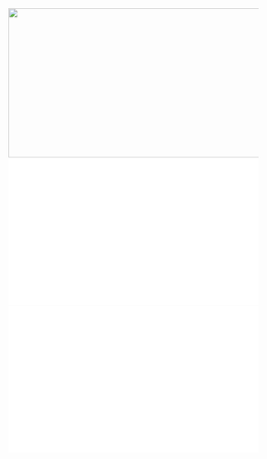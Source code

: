 <div align = "center">
  <a href="https://www.gitanimals.org/en_US?utm_medium=image&utm_source=yujunggg&utm_content=farm">
    <img
      src="https://render.gitanimals.org/farms/yujunggg"
      width="600"
      height="300"
    />
  </a>
</div>
  


<div align= "center">
    <img src="https://github.com/yujunggg/github-stats-transparent/blob/output/generated/overview.svg" alt="Overview">
    <img src="https://github.com/yujunggg/github-stats-transparent/blob/output/generated/languages.svg" alt="Languages">
</div>
